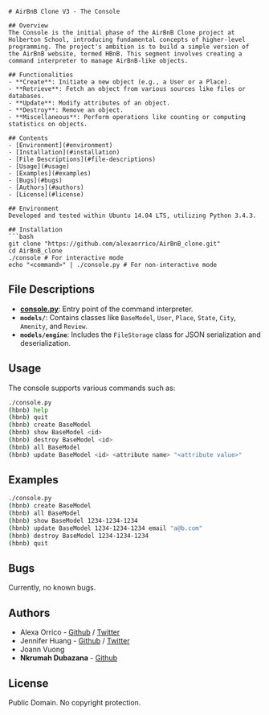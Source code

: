 
```
# AirBnB Clone V3 - The Console

## Overview
The Console is the initial phase of the AirBnB Clone project at Holberton School, introducing fundamental concepts of higher-level programming. The project's ambition is to build a simple version of the AirBnB website, termed HBnB. This segment involves creating a command interpreter to manage AirBnB-like objects.

## Functionalities
- **Create**: Initiate a new object (e.g., a User or a Place).
- **Retrieve**: Fetch an object from various sources like files or databases.
- **Update**: Modify attributes of an object.
- **Destroy**: Remove an object.
- **Miscellaneous**: Perform operations like counting or computing statistics on objects.

## Contents
- [Environment](#environment)
- [Installation](#installation)
- [File Descriptions](#file-descriptions)
- [Usage](#usage)
- [Examples](#examples)
- [Bugs](#bugs)
- [Authors](#authors)
- [License](#license)

## Environment
Developed and tested within Ubuntu 14.04 LTS, utilizing Python 3.4.3.

## Installation
```bash
git clone "https://github.com/alexaorrico/AirBnB_clone.git"
cd AirBnB_clone
./console # For interactive mode
echo "<command>" | ./console.py # For non-interactive mode
```

## File Descriptions
- **[console.py](console.py)**: Entry point of the command interpreter.
- **`models/`**: Contains classes like `BaseModel`, `User`, `Place`, `State`, `City`, `Amenity`, and `Review`.
- **`models/engine`**: Includes the `FileStorage` class for JSON serialization and deserialization.

## Usage
The console supports various commands such as:
```bash
./console.py
(hbnb) help
(hbnb) quit
(hbnb) create BaseModel
(hbnb) show BaseModel <id>
(hbnb) destroy BaseModel <id>
(hbnb) all BaseModel
(hbnb) update BaseModel <id> <attribute name> "<attribute value>"
```

## Examples
```bash
./console.py
(hbnb) create BaseModel
(hbnb) all BaseModel
(hbnb) show BaseModel 1234-1234-1234
(hbnb) update BaseModel 1234-1234-1234 email "a@b.com"
(hbnb) destroy BaseModel 1234-1234-1234
(hbnb) quit
```

## Bugs
Currently, no known bugs.

## Authors
- Alexa Orrico - [Github](https://github.com/alexaorrico) / [Twitter](https://twitter.com/alexa_orrico)
- Jennifer Huang - [Github](https://github.com/jhuang10123) / [Twitter](https://twitter.com/earthtojhuang)
- Joann Vuong
- **Nkrumah Dubazana** - [Github](https://github.com/Nkrumah-Dubazana)

## License
Public Domain. No copyright protection.
```



